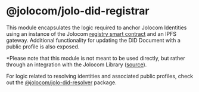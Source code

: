 # @jolocom/jolo-did-registrar

This module encapsulates the logic required to anchor Jolocom Identities using an instance of the Jolocom [registry smart contract](../registry-contract) and an IPFS gateway.
Additional functionality for updating the DID Document with a public profile is also exposed.

*Please note that this module is not meant to be used directly, but rather through an integration with the Jolocom Library ([source](https://github.com/jolocom/jolocom-lib/blob/next/ts/didMethods/jolo/registrar.ts#L33)).

For logic related to resolving identities and associated public profiles, check out the [@jolocom/jolo-did-resolver](../jolo-did-resolver) package.
